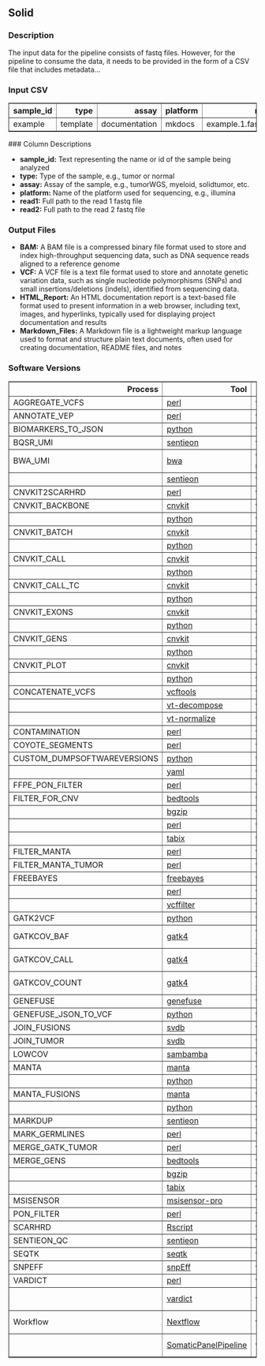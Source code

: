 ## Solid

### Description

The input data for the pipeline consists of fastq files. However, for the pipeline to consume the data, it needs to be provided in the form of a CSV file that includes metadata...


### Input CSV

<div class="table table-striped table-bordered table-hover table-condensed table-responsive">
<table border="1" class="dataframe">
  <thead>
    <tr style="text-align: right;">
      <th>sample_id</th>
      <th>type</th>
      <th>assay</th>
      <th>platform</th>
      <th>read1</th>
      <th>read2</th>
    </tr>
  </thead>
  <tbody>
    <tr>
      <td>example</td>
      <td>template</td>
      <td>documentation</td>
      <td>mkdocs</td>
      <td>example.1.fastq.gz</td>
      <td>example.2.fastq.gz</td>
    </tr>
  </tbody>
</table>
</div>
### Column Descriptions

- **sample_id:** Text representing the name or id of the sample being analyzed
- **type:** Type of the sample, e.g., tumor or normal
- **assay:** Assay of the sample, e.g., tumorWGS, myeloid, solidtumor, etc.
- **platform:** Name of the platform used for sequencing, e.g., illumina
- **read1:** Full path to the read 1 fastq file
- **read2:** Full path to the read 2 fastq file

### Output Files

- **BAM:** A BAM file is a compressed binary file format used to store and index high-throughput sequencing data, such as DNA sequence reads aligned to a reference genome
- **VCF:** A VCF file is a text file format used to store and annotate genetic variation data, such as single nucleotide polymorphisms (SNPs) and small insertions/deletions (indels), identified from sequencing data.
- **HTML_Report:** An HTML documentation report is a text-based file format used to present information in a web browser, including text, images, and hyperlinks, typically used for displaying project documentation and results
- **Markdown_Files:** A Markdown file is a lightweight markup language used to format and structure plain text documents, often used for creating documentation, README files, and notes

### Software Versions

<div class="table table-striped table-bordered table-hover table-condensed table-responsive">
<table border="1" class="dataframe">
  <thead>
    <tr style="text-align: right;">
      <th>Process</th>
      <th>Tool</th>
      <th>Version</th>
      <th>External_Contact_Person</th>
    </tr>
  </thead>
  <tbody>
    <tr>
      <td>AGGREGATE_VCFS</td>
      <td><a href="https://www.perl.org/" target="_blank">perl</a></td>
      <td>v5.26.2</td>
      <td>-</td>
    </tr>
    <tr>
      <td>ANNOTATE_VEP</td>
      <td><a href="https://www.perl.org/" target="_blank">perl</a></td>
      <td>v5.26.1</td>
      <td>-</td>
    </tr>
    <tr>
      <td>BIOMARKERS_TO_JSON</td>
      <td><a href="https://www.python.org/" target="_blank">python</a></td>
      <td>v3.9.2</td>
      <td>-</td>
    </tr>
    <tr>
      <td>BQSR_UMI</td>
      <td><a href="https://support.sentieon.com/manual/" target="_blank">sentieon</a></td>
      <td>v202112</td>
      <td>-</td>
    </tr>
    <tr>
      <td>BWA_UMI</td>
      <td><a href="https://github.com/lh3/bwa" target="_blank">bwa</a></td>
      <td>v0.7.17-r1188</td>
      <td>https://github.com/lh3/bwa/issues</td>
    </tr>
    <tr>
      <td></td>
      <td><a href="https://support.sentieon.com/manual/" target="_blank">sentieon</a></td>
      <td>v202112</td>
      <td>-</td>
    </tr>
    <tr>
      <td>CNVKIT2SCARHRD</td>
      <td><a href="https://www.perl.org/" target="_blank">perl</a></td>
      <td>v5.26.2</td>
      <td>-</td>
    </tr>
    <tr>
      <td>CNVKIT_BACKBONE</td>
      <td><a href="https://cnvkit.readthedocs.io/en/stable/" target="_blank">cnvkit</a></td>
      <td>v0.9.9</td>
      <td>https://github.com/etal/cnvkit/issues</td>
    </tr>
    <tr>
      <td></td>
      <td><a href="https://www.python.org/" target="_blank">python</a></td>
      <td>v3.7.1</td>
      <td>-</td>
    </tr>
    <tr>
      <td>CNVKIT_BATCH</td>
      <td><a href="https://cnvkit.readthedocs.io/en/stable/" target="_blank">cnvkit</a></td>
      <td>v0.9.9</td>
      <td>https://github.com/etal/cnvkit/issues</td>
    </tr>
    <tr>
      <td></td>
      <td><a href="https://www.python.org/" target="_blank">python</a></td>
      <td>v3.7.1</td>
      <td>-</td>
    </tr>
    <tr>
      <td>CNVKIT_CALL</td>
      <td><a href="https://cnvkit.readthedocs.io/en/stable/" target="_blank">cnvkit</a></td>
      <td>v0.9.9</td>
      <td>https://github.com/etal/cnvkit/issues</td>
    </tr>
    <tr>
      <td></td>
      <td><a href="https://www.python.org/" target="_blank">python</a></td>
      <td>v3.7.1</td>
      <td>-</td>
    </tr>
    <tr>
      <td>CNVKIT_CALL_TC</td>
      <td><a href="https://cnvkit.readthedocs.io/en/stable/" target="_blank">cnvkit</a></td>
      <td>v0.9.9</td>
      <td>https://github.com/etal/cnvkit/issues</td>
    </tr>
    <tr>
      <td></td>
      <td><a href="https://www.python.org/" target="_blank">python</a></td>
      <td>v3.7.1</td>
      <td>-</td>
    </tr>
    <tr>
      <td>CNVKIT_EXONS</td>
      <td><a href="https://cnvkit.readthedocs.io/en/stable/" target="_blank">cnvkit</a></td>
      <td>v0.9.9</td>
      <td>https://github.com/etal/cnvkit/issues</td>
    </tr>
    <tr>
      <td></td>
      <td><a href="https://www.python.org/" target="_blank">python</a></td>
      <td>v3.7.1</td>
      <td>-</td>
    </tr>
    <tr>
      <td>CNVKIT_GENS</td>
      <td><a href="https://cnvkit.readthedocs.io/en/stable/" target="_blank">cnvkit</a></td>
      <td>v0.9.9</td>
      <td>https://github.com/etal/cnvkit/issues</td>
    </tr>
    <tr>
      <td></td>
      <td><a href="https://www.python.org/" target="_blank">python</a></td>
      <td>v3.7.1</td>
      <td>-</td>
    </tr>
    <tr>
      <td>CNVKIT_PLOT</td>
      <td><a href="https://cnvkit.readthedocs.io/en/stable/" target="_blank">cnvkit</a></td>
      <td>v0.9.9</td>
      <td>https://github.com/etal/cnvkit/issues</td>
    </tr>
    <tr>
      <td></td>
      <td><a href="https://www.python.org/" target="_blank">python</a></td>
      <td>v3.7.1</td>
      <td>-</td>
    </tr>
    <tr>
      <td>CONCATENATE_VCFS</td>
      <td><a href="https://github.com/vcftools/vcftools" target="_blank">vcftools</a></td>
      <td>v0.1.16</td>
      <td>https://github.com/vcftools/vcftools/issues</td>
    </tr>
    <tr>
      <td></td>
      <td><a href="https://genome.sph.umich.edu/wiki/Vt" target="_blank">vt-decompose</a></td>
      <td>v0.5</td>
      <td>Adiran (atks@umich.edu)</td>
    </tr>
    <tr>
      <td></td>
      <td><a href="https://genome.sph.umich.edu/wiki/Vt" target="_blank">vt-normalize</a></td>
      <td>v0.5</td>
      <td>Adiran (atks@umich.edu)</td>
    </tr>
    <tr>
      <td>CONTAMINATION</td>
      <td><a href="https://www.perl.org/" target="_blank">perl</a></td>
      <td>v5.28.1</td>
      <td>-</td>
    </tr>
    <tr>
      <td>COYOTE_SEGMENTS</td>
      <td><a href="https://www.perl.org/" target="_blank">perl</a></td>
      <td>v5.26.2</td>
      <td>-</td>
    </tr>
    <tr>
      <td>CUSTOM_DUMPSOFTWAREVERSIONS</td>
      <td><a href="https://www.python.org/" target="_blank">python</a></td>
      <td>v3.11.0</td>
      <td>-</td>
    </tr>
    <tr>
      <td></td>
      <td><a href="https://yaml.org/" target="_blank">yaml</a></td>
      <td>v6.0</td>
      <td>-</td>
    </tr>
    <tr>
      <td>FFPE_PON_FILTER</td>
      <td><a href="https://www.perl.org/" target="_blank">perl</a></td>
      <td>v5.26.2</td>
      <td>-</td>
    </tr>
    <tr>
      <td>FILTER_FOR_CNV</td>
      <td><a href="https://github.com/arq5x/bedtools2" target="_blank">bedtools</a></td>
      <td>v2.30.0</td>
      <td>https://github.com/arq5x/bedtools2/issues</td>
    </tr>
    <tr>
      <td></td>
      <td><a href="https://github.com/samtools/htslib" target="_blank">bgzip</a></td>
      <td>v1.12</td>
      <td>https://github.com/samtools/htslib/issues</td>
    </tr>
    <tr>
      <td></td>
      <td><a href="https://www.perl.org/" target="_blank">perl</a></td>
      <td>v5.26.2</td>
      <td>-</td>
    </tr>
    <tr>
      <td></td>
      <td><a href="https://github.com/samtools/htslib" target="_blank">tabix</a></td>
      <td>v1.12</td>
      <td>https://github.com/samtools/htslib/issues</td>
    </tr>
    <tr>
      <td>FILTER_MANTA</td>
      <td><a href="https://www.perl.org/" target="_blank">perl</a></td>
      <td>v5.26.2</td>
      <td>-</td>
    </tr>
    <tr>
      <td>FILTER_MANTA_TUMOR</td>
      <td><a href="https://www.perl.org/" target="_blank">perl</a></td>
      <td>v5.26.2</td>
      <td>-</td>
    </tr>
    <tr>
      <td>FREEBAYES</td>
      <td><a href="https://github.com/freebayes/freebayes" target="_blank">freebayes</a></td>
      <td>v1.3.5</td>
      <td>https://github.com/freebayes/freebayes/issues</td>
    </tr>
    <tr>
      <td></td>
      <td><a href="https://www.perl.org/" target="_blank">perl</a></td>
      <td>v5.26.2</td>
      <td>-</td>
    </tr>
    <tr>
      <td></td>
      <td><a href="https://github.com/biopet/vcffilter" target="_blank">vcffilter</a></td>
      <td>v1.0.2</td>
      <td>https://github.com/biopet/vcffilter/issues</td>
    </tr>
    <tr>
      <td>GATK2VCF</td>
      <td><a href="https://www.python.org/" target="_blank">python</a></td>
      <td>v3.9.2</td>
      <td>-</td>
    </tr>
    <tr>
      <td>GATKCOV_BAF</td>
      <td><a href="https://gatk.broadinstitute.org/hc/en-us" target="_blank">gatk4</a></td>
      <td>v4.1.9.0-SNAPSHOT</td>
      <td>https://github.com/broadinstitute/gatk/issues</td>
    </tr>
    <tr>
      <td>GATKCOV_CALL</td>
      <td><a href="https://gatk.broadinstitute.org/hc/en-us" target="_blank">gatk4</a></td>
      <td>v4.1.9.0-SNAPSHOT</td>
      <td>https://github.com/broadinstitute/gatk/issues</td>
    </tr>
    <tr>
      <td>GATKCOV_COUNT</td>
      <td><a href="https://gatk.broadinstitute.org/hc/en-us" target="_blank">gatk4</a></td>
      <td>v4.1.9.0-SNAPSHOT</td>
      <td>https://github.com/broadinstitute/gatk/issues</td>
    </tr>
    <tr>
      <td>GENEFUSE</td>
      <td><a href="nan" target="_blank">genefuse</a></td>
      <td>v0.8.0</td>
      <td>NaN</td>
    </tr>
    <tr>
      <td>GENEFUSE_JSON_TO_VCF</td>
      <td><a href="https://www.python.org/" target="_blank">python</a></td>
      <td>v3.9.2</td>
      <td>-</td>
    </tr>
    <tr>
      <td>JOIN_FUSIONS</td>
      <td><a href="https://github.com/J35P312/SVDB" target="_blank">svdb</a></td>
      <td>v2.2.0</td>
      <td>https://github.com/J35P312/SVDB/issues</td>
    </tr>
    <tr>
      <td>JOIN_TUMOR</td>
      <td><a href="https://github.com/J35P312/SVDB" target="_blank">svdb</a></td>
      <td>v2.2.0</td>
      <td>https://github.com/J35P312/SVDB/issues</td>
    </tr>
    <tr>
      <td>LOWCOV</td>
      <td><a href="https://github.com/biod/sambamba" target="_blank">sambamba</a></td>
      <td>v0.8.0</td>
      <td>https://github.com/biod/sambamba/issues</td>
    </tr>
    <tr>
      <td>MANTA</td>
      <td><a href="https://github.com/Illumina/manta" target="_blank">manta</a></td>
      <td>v1.6.0</td>
      <td>https://github.com/Illumina/manta/issues</td>
    </tr>
    <tr>
      <td></td>
      <td><a href="https://www.python.org/" target="_blank">python</a></td>
      <td>v2.7.15</td>
      <td>-</td>
    </tr>
    <tr>
      <td>MANTA_FUSIONS</td>
      <td><a href="https://github.com/Illumina/manta" target="_blank">manta</a></td>
      <td>v1.6.0</td>
      <td>https://github.com/Illumina/manta/issues</td>
    </tr>
    <tr>
      <td></td>
      <td><a href="https://www.python.org/" target="_blank">python</a></td>
      <td>v2.7.15</td>
      <td>-</td>
    </tr>
    <tr>
      <td>MARKDUP</td>
      <td><a href="https://support.sentieon.com/manual/" target="_blank">sentieon</a></td>
      <td>v202112</td>
      <td>-</td>
    </tr>
    <tr>
      <td>MARK_GERMLINES</td>
      <td><a href="https://www.perl.org/" target="_blank">perl</a></td>
      <td>v5.26.2</td>
      <td>-</td>
    </tr>
    <tr>
      <td>MERGE_GATK_TUMOR</td>
      <td><a href="https://www.perl.org/" target="_blank">perl</a></td>
      <td>v5.26.2</td>
      <td>-</td>
    </tr>
    <tr>
      <td>MERGE_GENS</td>
      <td><a href="https://github.com/arq5x/bedtools2" target="_blank">bedtools</a></td>
      <td>v2.30.0</td>
      <td>https://github.com/arq5x/bedtools2/issues</td>
    </tr>
    <tr>
      <td></td>
      <td><a href="https://github.com/samtools/htslib" target="_blank">bgzip</a></td>
      <td>v1.12</td>
      <td>https://github.com/samtools/htslib/issues</td>
    </tr>
    <tr>
      <td></td>
      <td><a href="https://github.com/samtools/htslib" target="_blank">tabix</a></td>
      <td>v1.12</td>
      <td>https://github.com/samtools/htslib/issues</td>
    </tr>
    <tr>
      <td>MSISENSOR</td>
      <td><a href="nan" target="_blank">msisensor-pro</a></td>
      <td>v1.2.0</td>
      <td>NaN</td>
    </tr>
    <tr>
      <td>PON_FILTER</td>
      <td><a href="https://www.perl.org/" target="_blank">perl</a></td>
      <td>v5.26.2</td>
      <td>-</td>
    </tr>
    <tr>
      <td>SCARHRD</td>
      <td><a href="nan" target="_blank">Rscript</a></td>
      <td>v4.1.0</td>
      <td>NaN</td>
    </tr>
    <tr>
      <td>SENTIEON_QC</td>
      <td><a href="https://support.sentieon.com/manual/" target="_blank">sentieon</a></td>
      <td>v202112</td>
      <td>-</td>
    </tr>
    <tr>
      <td>SEQTK</td>
      <td><a href="https://github.com/lh3/seqtk" target="_blank">seqtk</a></td>
      <td>v1.3-r106</td>
      <td>https://github.com/lh3/seqtk/issues</td>
    </tr>
    <tr>
      <td>SNPEFF</td>
      <td><a href="https://github.com/pcingola/SnpEff" target="_blank">snpEff</a></td>
      <td>v4.3t</td>
      <td>https://github.com/pcingola/SnpEff/issues</td>
    </tr>
    <tr>
      <td>VARDICT</td>
      <td><a href="https://www.perl.org/" target="_blank">perl</a></td>
      <td>v5.26.2</td>
      <td>-</td>
    </tr>
    <tr>
      <td></td>
      <td><a href="https://github.com/AstraZeneca-NGS/VarDict" target="_blank">vardict</a></td>
      <td>v1.8.2</td>
      <td>https://github.com/AstraZeneca-NGS/VarDict/issues</td>
    </tr>
    <tr>
      <td>Workflow</td>
      <td><a href="https://www.nextflow.io/" target="_blank">Nextflow</a></td>
      <td>v23.04.2</td>
      <td>https://github.com/nextflow-io/nextflow/issues</td>
    </tr>
    <tr>
      <td></td>
      <td><a href="https://github.com/Clinical-Genomics-Lund/SomaticPanelPipeline" target="_blank">SomaticPanelPipeline</a></td>
      <td>v1.0dev</td>
      <td>https://github.com/Clinical-Genomics-Lund/SomaticPanelPipeline/issues</td>
    </tr>
  </tbody>
</table>
</div>
